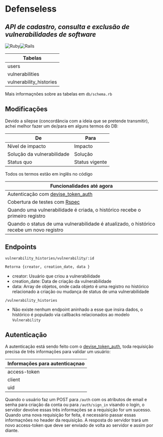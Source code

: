 # Defenseless

## _API de cadastro, consulta e exclusão de vulnerabilidades de software_

![Ruby](https://img.shields.io/badge/ruby-%23CC342D.svg?style=for-the-badge&logo=ruby&logoColor=white)![Rails](https://img.shields.io/badge/rails-%23CC0000.svg?style=for-the-badge&logo=ruby-on-rails&logoColor=white)

| Tabelas                 |
| ----------------------- |
| users                   |
| vulnerabilities         |
| vulnerability_histories |

Mais informaçnões sobre as tabelas em `db/schema.rb`

## Modificações

Devido a silepse (concordância com a ideia que se pretende transmitir), achei melhor fazer um de/para em alguns termos do DB:

| De                         | Para           |
| -------------------------- | -------------- |
| Nível de impacto           | Impacto        |
| Solução da vulnerabilidade | Solução        |
| Status quo                 | Status vigente |

Todos os termos estão em inglês no código

| Funcionalidades até agora                                                                  |
| ------------------------------------------------------------------------------------------ |
| Autenticação com [devise_token_auth](https://github.com/lynndylanhurley/devise_token_auth) |
| Cobertura de testes com [Rspec](https://relishapp.com/rspec/rspec-rails/docs)              |
| Quando uma vulnerabilidade é criada, o histórico recebe o primeiro registro                |
| Quando o status de uma vulnerabilidade é atualizado, o histórico recebe um novo registro   |

## Endpoints

`vulnerability_histories/vulnerability/:id`

```sh
Retorna {creator, creation_date, data }
```

- creator: Usuário que criou a vulnerabilidade
- creation_date: Data de criação da vulnerabilidade
- data: Array de objetos, onde cada objeto é uma registro no histórico relacionado a criação ou mudança de status de uma vulnerabilidade

`/vulnerability_histories`

- Não existe nenhum endpoint aninhado a esse que insira dados, o histórico é populado via callbacks relacionados ao modelo `Vulnerability`

## Autenticação

A autenticação está sendo feito com o [devise_token_auth](https://github.com/lynndylanhurley/devise_token_auth), toda requisição precisa de três informações para validar um usuário:

| Informações para autenticaçnao |
| ------------------------------ |
| access-token                   |
| client                         |
| uid                            |

Quando o usuário faz um POST para `/auth` com os atributos de email e senha para criação da conta ou para `/auth/sign_in` visando o login, o servidor devolve essas três informações se a requisição for um sucesso. Quando uma nova requisição for feita, é necessário passar essas informaçnões no header da requisição. A resposta do servidor trará um novo access-token que deve ser enviado de volta ao servidor e assim por diante.
